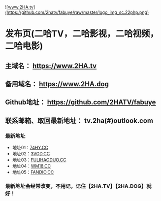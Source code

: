 ![www.2HA.tv](https://github.com/2hatv/fabuye/raw/master/logo_img_sc.22php.png)  
# 发布页(二哈TV，二哈影视，二哈视频，二哈电影)  

 ## 主域名： https://www.2HA.tv  
 ## 备用域名： https://www.2HA.dog  
 ## Github地址： https://github.com/2HATV/fabuye  
 ## 联系邮箱、取回最新地址： tv.2ha(#)outlook.com  

### 最新地址
* 地址01：[74HY.CC](https://74hy.cc/)
* 地址02：[3VOD.CC](https://3vod.cc/)
* 地址03：[FULIHAODUO.CC](https://fulihaoduo.cc/)
* 地址04：[WM18.CC](https://wm18.cc/)
* 地址05：[FANDIO.CC](https://fandio.cc/)
### 最新地址会经常改变，不用记，记住【2HA.TV】【2HA.DOG】就好！
